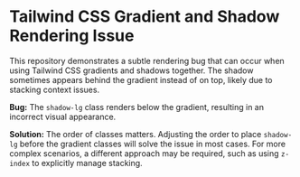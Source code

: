 # Tailwind CSS Gradient and Shadow Rendering Issue

This repository demonstrates a subtle rendering bug that can occur when using Tailwind CSS gradients and shadows together. The shadow sometimes appears behind the gradient instead of on top, likely due to stacking context issues.

**Bug:**
The `shadow-lg` class renders below the gradient, resulting in an incorrect visual appearance.

**Solution:**
The order of classes matters.  Adjusting the order to place `shadow-lg` before the gradient classes will solve the issue in most cases. For more complex scenarios, a different approach may be required, such as using `z-index` to explicitly manage stacking.